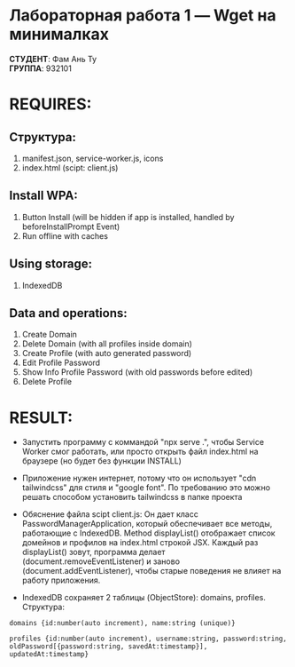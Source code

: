 # Лабораторная работа 1 — Wget на минималках

**СТУДЕНТ**: Фам Ань Ту  
**ГРУППА**: 932101  

# REQUIRES:

## Структура:

1. manifest.json, service-worker.js, icons 
2. index.html (scipt: client.js)

## Install WPA:

1. Button Install (will be hidden if app is installed, handled by beforeInstallPrompt Event) 
2. Run offline with caches 

## Using storage:

1. IndexedDB 

## Data and operations:

1. Create Domain 
2. Delete Domain (with all profiles inside domain) 
3. Create Profile (with auto generated password) 
4. Edit Profile Password 
5. Show Info Profile Password (with old passwords before edited) 
6. Delete Profile 



# RESULT:

- Запустить программу с коммандой "npx serve .", чтобы Service Worker смог работать, или просто открыть файл index.html на браузере (но будет без функции INSTALL)

- Приложение нужен интернет, потому что он использует "cdn tailwindcss" для стиля и "google font". По требованию это можно решать способом установить tailwindcss в папке проекта

- Обяснение файла scipt client.js: Он дает класс PasswordManagerApplication, который обеспечивает все методы, работающие с IndexedDB. Method displayList() отображает список домейнов и профилов на index.html строкой JSX. Каждый раз displayList() зовут, программа делает (document.removeEventListener) и заново (document.addEventListener), чтобы старые поведения не влияет на работу приложения.

- IndexedDB сохраняет 2 таблицы (ObjectStore): domains, profiles. Структура:

`domains {id:number(auto increment), name:string (unique)}`

`profiles {id:number(auto increment), username:string, password:string, oldPassword[{password:string, savedAt:timestamp}], updatedAt:timestamp}`
